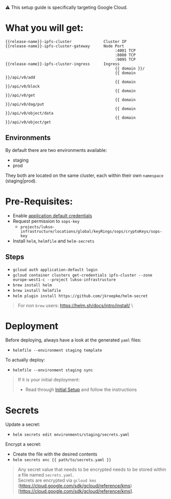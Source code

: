 :warning: This setup guide is specifically targeting Google Cloud.

# What you will get:

```
{{release-name}}-ipfs-cluster              Cluster IP
{{release-name}}-ipfs-cluster-gateway      Node Port
                                                :4001 TCP
                                                :8080 TCP
                                                :9095 TCP
{{release-name}}-ipfs-cluster-ingress      Ingress
                                                {{ domain }}/
                                                {{ domain }}/api/v0/add
                                                {{ domain }}/api/v0/block
                                                {{ domain }}/api/v0/get
                                                {{ domain }}/api/v0/dag/put
                                                {{ domain }}/api/v0/object/data
                                                {{ domain }}/api/v0/object/get
```

## Environments

By default there are two environments available:

- staging
- prod

They both are located on the same cluster, each within their own `namespace` (staging|prod).

# Pre-Requisites:

- Enable [application default credentials](https://github.com/mozilla/sops#encrypting-using-gcp-kms)
- Request permission to `sops-key`
  - `projects/lukso-infrastructure/locations/global/keyRings/sops/cryptoKeys/sops-key`
- Install `helm`, `helmfile` and `helm-secrets`

## Steps

- `gcloud auth application-default login`
- `gcloud container clusters get-credentials ipfs-cluster --zone europe-west1-c --project lukso-infrastructure`
- `brew install helm`
- `brew install helmfile`
- `helm plugin install https://github.com/jkroepke/helm-secret`

> For non `brew` users: https://helm.sh/docs/intro/install/ \

# Deployment

Before deploying, always have a look at the generated `yaml` files:

- `helmfile --environment staging template`

To actually deploy:

- `helmfile --environment staging sync`

> If it is your initial deployment:
>
> - Read through [Initial Setup](SETUP.md) and follow the instructions

# Secrets

Update a secret:

- `helm secrets edit environments/staging/secrets.yaml`

Encrypt a secret:

- Create the file with the desired contents
- `helm secrets enc {{ path/to/secrets.yaml }}`

> Any secret value that needs to be encrypted needs to be stored within a file named `secrets.yaml`.\
> Secrets are encrypted via `gcloud kms` (https://cloud.google.com/sdk/gcloud/reference/kms)[https://cloud.google.com/sdk/gcloud/reference/kms].
